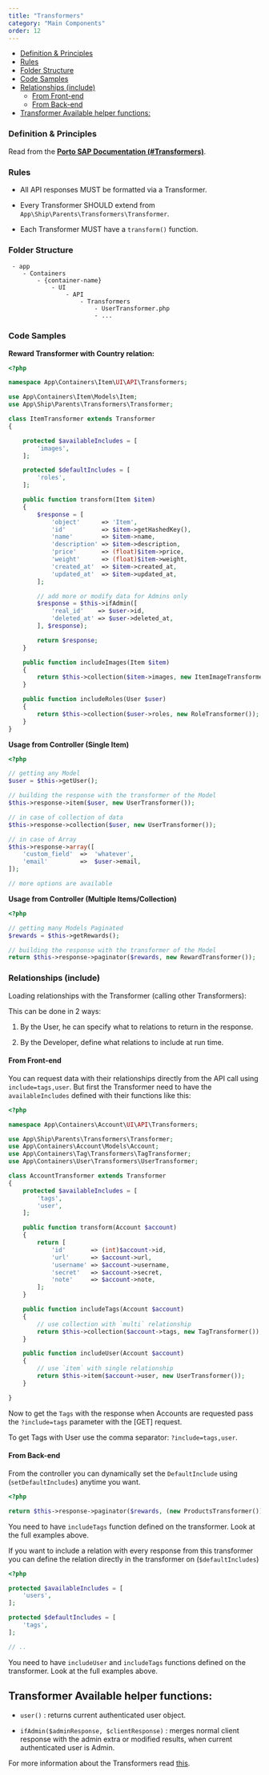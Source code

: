 ```yaml
---
title: "Transformers"
category: "Main Components"
order: 12
---
```


* [Definition & Principles](#definition-principles)
* [Rules](#rules)
* [Folder Structure](#folder-structure)
* [Code Samples](#code-samples)
* [Relationships (include)](#relationships-include)
    * [From Front-end](#from-front-end)
    * [From Back-end](#from-back-end)
* [Transformer Available helper functions:](#transformer-available-helper-functions)

<a name="definition-principles"></a>

### Definition & Principles

Read from the [**Porto SAP Documentation (#Transformers)**](https://github.com/Mahmoudz/Porto#Transformers).

<a name="rules"></a>

### Rules

- All API responses MUST be formatted via a Transformer.

- Every Transformer SHOULD extend from `App\Ship\Parents\Transformers\Transformer`.

- Each Transformer MUST have a `transform()` function.

<a name="folder-structure"></a>

### Folder Structure

```
 - app
    - Containers
        - {container-name}
            - UI
                - API
                    - Transformers
                        - UserTransformer.php
                        - ...
```

<a name="code-samples"></a>

### Code Samples

**Reward Transformer with Country relation:**

```php
<?php

namespace App\Containers\Item\UI\API\Transformers;

use App\Containers\Item\Models\Item;
use App\Ship\Parents\Transformers\Transformer;

class ItemTransformer extends Transformer
{

    protected $availableIncludes = [
        'images',
    ];

    protected $defaultIncludes = [
        'roles',
    ];

    public function transform(Item $item)
    {
        $response = [
            'object'      => 'Item',
            'id'          => $item->getHashedKey(),
            'name'        => $item->name,
            'description' => $item->description,
            'price'       => (float)$item->price,
            'weight'      => (float)$item->weight,
            'created_at'  => $item->created_at,
            'updated_at'  => $item->updated_at,
        ];

        // add more or modify data for Admins only
        $response = $this->ifAdmin([
            'real_id'    => $user->id,
            'deleted_at' => $user->deleted_at,
        ], $response);

        return $response;
    }

    public function includeImages(Item $item)
    {
        return $this->collection($item->images, new ItemImageTransformer());
    }

    public function includeRoles(User $user)
    {
        return $this->collection($user->roles, new RoleTransformer());
    }
}
```


**Usage from Controller (Single Item)**

```php
<?php

// getting any Model
$user = $this->getUser();

// building the response with the transformer of the Model
$this->response->item($user, new UserTransformer());

// in case of collection of data
$this->response->collection($user, new UserTransformer());

// in case of Array
$this->response->array([
    'custom_field'  =>  'whatever',
    'email'         =>  $user->email,
]);

// more options are available
```

**Usage from Controller (Multiple Items/Collection)**

```php
<?php

// getting many Models Paginated
$rewards = $this->getRewards();

// building the response with the transformer of the Model
return $this->response->paginator($rewards, new RewardTransformer());

```

<a name="relationships-include"></a>

### Relationships (include)

Loading relationships with the Transformer (calling other Transformers):

This can be done in 2 ways:

1. By the User, he can specify what to relations to return in the response.

2. By the Developer, define what relations to include at run time.



<a name="from-front-end"></a>

#### From Front-end

You can request data with their relationships directly from the API call using `include=tags,user`. But first the Transformer need to have the `availableIncludes` defined with their functions like this:

```php
<?php

namespace App\Containers\Account\UI\API\Transformers;

use App\Ship\Parents\Transformers\Transformer;
use App\Containers\Account\Models\Account;
use App\Containers\Tag\Transformers\TagTransformer;
use App\Containers\User\Transformers\UserTransformer;

class AccountTransformer extends Transformer
{
    protected $availableIncludes = [
        'tags',
        'user',
    ];

    public function transform(Account $account)
    {
        return [
            'id'       => (int)$account->id,
            'url'      => $account->url,
            'username' => $account->username,
            'secret'   => $account->secret,
            'note'     => $account->note,
        ];
    }

    public function includeTags(Account $account)
    {
        // use collection with `multi` relationship
        return $this->collection($account->tags, new TagTransformer());
    }

    public function includeUser(Account $account)
    {
        // use `item` with single relationship
        return $this->item($account->user, new UserTransformer());
    }

}
```

Now to get the `Tags` with the response when Accounts are requested pass the `?include=tags` parameter with the [GET] request.

To get Tags with User use the comma separator: `?include=tags,user`.

<a name="from-back-end"></a>

#### From Back-end

From the controller you can dynamically set the `DefaultInclude` using (`setDefaultIncludes`) anytime you want.

```php
<?php

return $this->response->paginator($rewards, (new ProductsTransformer())->setDefaultIncludes(['tags']));

```


You need to have `includeTags` function defined on the transformer. Look at the full examples above.

If you want to include a relation with every response from this transformer you can define the relation directly in the transformer on (`$defaultIncludes`)

```php
<?php

protected $availableIncludes = [
    'users',
];

protected $defaultIncludes = [
    'tags',
];

// ..
```

You need to have `includeUser` and `includeTags` functions defined on the transformer. Look at the full examples above.

<a name="transformer-available-helper-functions"></a>

## Transformer Available helper functions:

- `user()` : returns current authenticated user object.

- `ifAdmin($adminResponse, $clientResponse)` : merges normal client response with the admin extra or modified results, when current authenticated user is Admin.

For more information about the Transformers read [this](http://fractal.thephpleague.com/transformers/).
